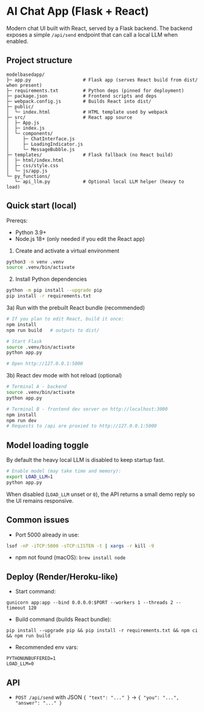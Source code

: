 # AI Chat App (Flask + React)

Modern chat UI built with React, served by a Flask backend. The backend exposes a simple `/api/send` endpoint that can call a local LLM when enabled.

## Project structure

```
modelbasedapp/
├─ app.py                   # Flask app (serves React build from dist/ when present)
├─ requirements.txt         # Python deps (pinned for deployment)
├─ package.json             # Frontend scripts and deps
├─ webpack.config.js        # Builds React into dist/
├─ public/
│  └─ index.html            # HTML template used by webpack
├─ src/                     # React app source
│  ├─ App.js
│  ├─ index.js
│  └─ components/
│     ├─ ChatInterface.js
│     ├─ LoadingIndicator.js
│     └─ MessageBubble.js
├─ templates/               # Flask fallback (no React build)
│  ├─ html/index.html
│  ├─ css/style.css
│  └─ js/app.js
└─ py_functions/
   └─ api_llm.py            # Optional local LLM helper (heavy to load)
```

## Quick start (local)

Prereqs:
- Python 3.9+
- Node.js 18+ (only needed if you edit the React app)

1) Create and activate a virtual environment

```bash
python3 -m venv .venv
source .venv/bin/activate
```

2) Install Python dependencies

```bash
python -m pip install --upgrade pip
pip install -r requirements.txt
```

3a) Run with the prebuilt React bundle (recommended)

```bash
# If you plan to edit React, build it once:
npm install
npm run build   # outputs to dist/

# Start Flask
source .venv/bin/activate
python app.py

# Open http://127.0.0.1:5000
```

3b) React dev mode with hot reload (optional)

```bash
# Terminal A - backend
source .venv/bin/activate
python app.py

# Terminal B - frontend dev server on http://localhost:3000
npm install
npm run dev
# Requests to /api are proxied to http://127.0.0.1:5000
```

## Model loading toggle

By default the heavy local LLM is disabled to keep startup fast.

```bash
# Enable model (may take time and memory):
export LOAD_LLM=1
python app.py
```

When disabled (`LOAD_LLM` unset or `0`), the API returns a small demo reply so the UI remains responsive.

## Common issues

- Port 5000 already in use:
```bash
lsof -nP -iTCP:5000 -sTCP:LISTEN -t | xargs -r kill -9
```
- npm not found (macOS): `brew install node`

## Deploy (Render/Heroku-like)

- Start command:
```
gunicorn app:app --bind 0.0.0.0:$PORT --workers 1 --threads 2 --timeout 120
```
- Build command (builds React bundle):
```
pip install --upgrade pip && pip install -r requirements.txt && npm ci && npm run build
```
- Recommended env vars:
```
PYTHONUNBUFFERED=1
LOAD_LLM=0
```

## API

- `POST /api/send` with JSON `{ "text": "..." }` → `{ "you": "...", "answer": "..." }`


